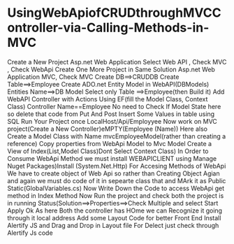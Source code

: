 # UsingWebApiofCRUDthroughMVCController-via-Calling-Methods-in-MVC
Create a New Project
Asp.net Web Application 
Select Web API , Check MVC , Check WebApi
Create One More Project in Same Solution
Asp.net Web Application
MVC, Check MVC
Create DB==>CRUDDB
Create Table==>Employee
Create ADO.net Entity Model in WebAPI(DBModels)
Entities Name==>DB Model
Select only Table ==>Employee(then Build it)
Add WebAPI Controller with Actions Using EF(fill the Model Class, Context Class) Controller Name==Employee
No need to Check If Model State here so delete that code from Put And Post
Insert Some Values in table using SQL 
Run Your Project once LocalHost/Api/Employyee
Now work on MVC project(Create a New Controller)eMPTY(Employee (Name))
Here also Create a Model Class with Name mvcEmployeeModel(rather than creating a reference) Copy properties from WebApi Model to Mvc Model
Create a View of Index(List,Model Class)Dont Select Context Class)
In Order to Consume WebApi Method we must install WEBAPICLIENT using  Manage Nuget Packages)Install (System.Net.Http)
For Accesing Methods of WebApi We have to create object of Web Api so rather than Creating Object Agian and again we must do code of it in sepearte class that and MArk it as Public Static(GlobalVariables.cs)
Now Write Down the Code to access WebApi get method in Index Method
Now Run the project and check both the project is in running Status(Solution==>Properties==>Check Multiple and select Start Apply Ok
As here Both the controller has HOme we can Recognize it going through it local address
Add some Layout Code for better Front End
Install Alertify JS and Drag and Drop in Layout file
For Delect just check through Alertify Js code 

